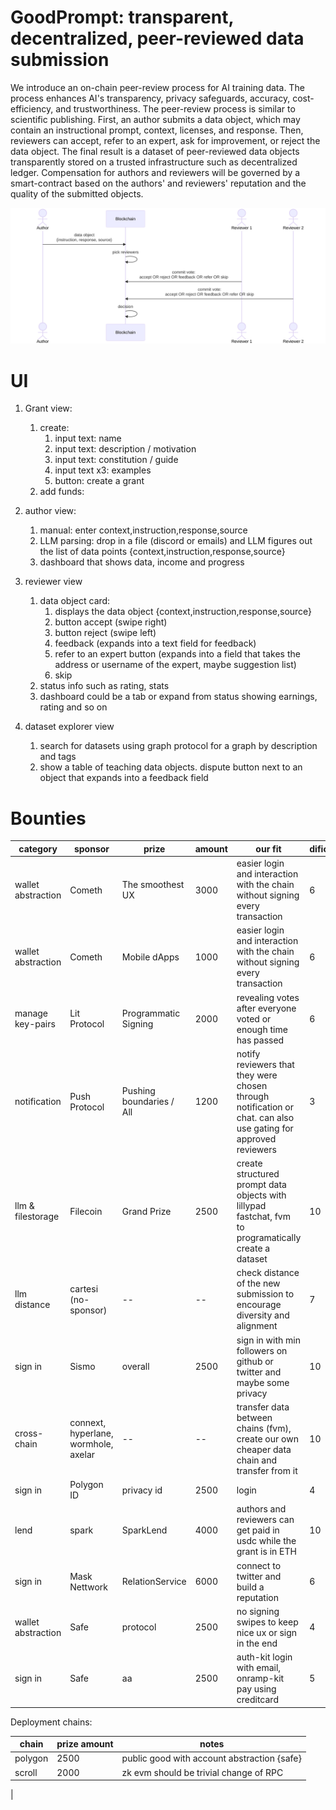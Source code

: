 # GoodPrompt: transparent, decentralized, peer-reviewed data submission

We introduce an on-chain peer-review process for AI training data. The process enhances AI's transparency, privacy safeguards, accuracy, cost-efficiency, and trustworthiness. The peer-review process is similar to scientific publishing. First, an author submits a data object, which may contain an instructional prompt, context, licenses, and response. Then, reviewers can accept, refer to an expert, ask for improvement, or reject the data object. The final result is a dataset of peer-reviewed data objects transparently stored on a trusted infrastructure such as decentralized ledger. Compensation for authors and reviewers will be governed by a smart-contract based on the authors' and reviewers' reputation and the quality of the submitted objects.

![ux](visuals/ux.svg)

# UI
1. Grant view:
    1. create:
        1. input text: name
        1. input text: description / motivation
        1. input text: constitution / guide
        1. input text x3: examples
        1. button: create a grant
    1. add funds:
        
1. author view:

    1. manual: enter  context,instruction,response,source
    1. LLM parsing: drop in a file (discord or emails) and LLM figures out the list of data points {context,instruction,response,source}
    1. dashboard that shows data, income and progress

1. reviewer view
    1. data object card:
        1. displays the data object {context,instruction,response,source}
        1. button accept (swipe right)
        1. button reject (swipe left)
        1. feedback (expands into a text field for feedback)
        1. refer to an expert button (expands into a field that takes the address or username of the expert, maybe suggestion list)
        1. skip
    1. status info such as rating, stats
    1. dashboard could be a tab or expand from status showing earnings, rating and so on

1. dataset explorer view
    1. search for datasets using graph protocol for a graph by description and tags
    1. show a table of teaching data objects. dispute button next to an object that expands into a feedback field

# Bounties

| category           | sponsor                              | prize                    | amount | our fit                                                                                                         | dificulty | priority |
|--------------------|--------------------------------------|--------------------------|--------|-----------------------------------------------------------------------------------------------------------------|-----------|----------|
| wallet abstraction | Cometh                               | The smoothest UX         | 3000   | easier login and interaction with the chain without signing every transaction                                   | 6         | 1        |
| wallet abstraction | Cometh                               | Mobile dApps             | 1000   | easier login and interaction with the chain without signing every transaction                                   | 6         | 1        |
| manage key-pairs   | Lit Protocol                         | Programmatic Signing     | 2000   | revealing votes after everyone voted or enough time has passed                                                  | 6         | 1        |
| notification       | Push Protocol                        | Pushing boundaries / All | 1200   | notify reviewers that they were chosen through notification or chat. can also use gating for approved reviewers | 3         | 2        |
| llm & filestorage  | Filecoin                             | Grand Prize              | 2500   | create structured prompt data objects with lillypad fastchat, fvm to programatically create a dataset           | 10        | 3        |
| llm distance       | cartesi (no-sponsor)                 | --                       | --     | check distance of the new submission to encourage diversity and alignment                                       | 7         | 3        |
| sign in            | Sismo                                | overall                  | 2500   | sign in with min followers on github or twitter and maybe some privacy                                          | 10        | 4        |
| cross-chain        | connext, hyperlane, wormhole, axelar | --                       | --     | transfer data between chains (fvm), create our own cheaper data chain and transfer from it                      | 10        | 5        |
| sign in            | Polygon ID                           | privacy id               | 2500   | login                                                                                                           | 4         | 4        |
| lend               | spark                                | SparkLend                | 4000   | authors and reviewers can get paid in usdc while the grant is in ETH                                            | 10        | 10       |
| sign in            | Mask Nettwork                        | RelationService          | 6000   | connect to twitter and build a reputation                                                                       | 6         | 5        |
| wallet abstraction | Safe                                 | protocol                 | 2500   | no signing swipes to keep nice ux or sign in the end                                                            | 4         | 2        |
| sign in            | Safe                                 | aa                       | 2500   | auth-kit login with email, onramp-kit pay using creditcard                                                      | 5         | 4        |



Deployment chains:

| chain   | prize amount | notes                                       |
|---------|--------------|---------------------------------------------|
| polygon | 2500         | public good with account abstraction {safe} |
| scroll  | 2000         | zk evm should be trivial change of RPC      |
|



